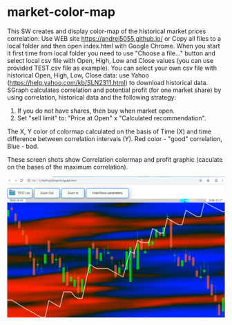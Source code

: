 # market-color-map
This SW creates and display color-map of the historical market prices correlation:
Use WEB site https://andrei5055.github.io/ or 
Copy all files to a local folder and then open index.html with Google Chrome.
When you start it first time from local folder you need to use "Choose a file..." button and select local csv file with Open, High, Low and Close values (you can use provided TEST.csv file as example).
You can select your own csv file with historical Open, High, Low, Close data: use Yahoo (https://help.yahoo.com/kb/SLN2311.html) to download historical data.
SGraph calculates correlation and potential profit (for one market share) by using correlation, historical data and the following strategy: 
1. If you do not have shares, then buy when market open. 
2. Set "sell limit" to: "Price at Open" x "Calculated recommendation".

The X, Y color of colormap calculated on the basis of Time (X) and time difference between correlation intervals (Y). Red color - "good" correlation, Blue - bad.

These screen shots show Correlation colormap and profit graphic (caculate on the bases of the maximum correlation).

![Correlation colormap](/Test.png?raw=true)

